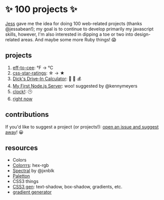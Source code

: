 # :sparkles: 100 projects :sparkles: 

[Jess](https://github.com/jessabean/100-javascript-projects) gave me the idea for doing 100 web-related projects (thanks @jessabean!); my goal is to continue to develop primarily my javascript skills, however, I'm also interested in dipping a toe or two into design-related areas. And maybe some more Ruby things! :scream:


## projects

1. [eff-to-cee](https://github.com/dotsara/eff-to-cee): °F → °C
2. [css-star-ratings](https://github.com/dotsara/css-star-ratings): &#9734; → &#9733;
3. [Dick's Drive-In Calculator](https://github.com/dotsara/ddi-calc): :hamburger: :fries: :moneybag:
4. [My First Node.js Server](https://github.com/dotsara/my-first-node-js-server): woo! suggested by @kennymeyers
5. [clock!](https://github.com/dotsara/clock): :clock3:
6. [right now](https://github.com/dotsara/right-now)


## contributions

If you'd like to suggest a project (or projects!): [open an issue and suggest away](../../issues)! :grinning:

## resources

* Colors
 * [Colorrrs](http://hex.colorrrs.com/): hex-rgb
 * [Spectral](http://jxnblk.com/Spectral/) by @jxnblk
 * [Paletton](http://paletton.com/)
* CSS3 things
 * [CSS3 gen](http://css3gen.com/): text-shadow, box-shadow, gradients, etc.
 * [gradient generator](http://www.cssmatic.com/gradient-generator)
